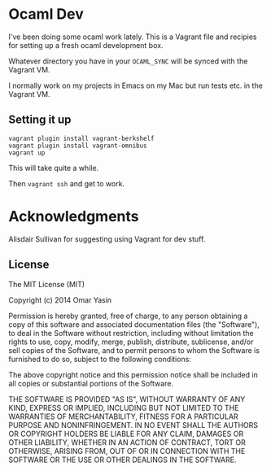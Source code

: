 # Ocaml Dev

I've been doing some ocaml work lately. This is a Vagrant file and recipies
for setting up a fresh ocaml development box.

Whatever directory you have in your `OCAML_SYNC` will be synced with the Vagrant
VM.

I normally work on my projects in Emacs on my Mac but run tests etc. in the
Vagrant VM.

## Setting it up

```
vagrant plugin install vagrant-berkshelf
vagrant plugin install vagrant-omnibus
vagrant up
```

This will take quite a while.

Then `vagrant ssh` and get to work.

# Acknowledgments

Alisdair Sullivan for suggesting using Vagrant for dev stuff.

## License

The MIT License (MIT)

Copyright (c) 2014 Omar Yasin

Permission is hereby granted, free of charge, to any person obtaining a copy of
this software and associated documentation files (the "Software"), to deal in
the Software without restriction, including without limitation the rights to
use, copy, modify, merge, publish, distribute, sublicense, and/or sell copies of
the Software, and to permit persons to whom the Software is furnished to do so,
subject to the following conditions:

The above copyright notice and this permission notice shall be included in all
copies or substantial portions of the Software.

THE SOFTWARE IS PROVIDED "AS IS", WITHOUT WARRANTY OF ANY KIND, EXPRESS OR
IMPLIED, INCLUDING BUT NOT LIMITED TO THE WARRANTIES OF MERCHANTABILITY, FITNESS
FOR A PARTICULAR PURPOSE AND NONINFRINGEMENT. IN NO EVENT SHALL THE AUTHORS OR
COPYRIGHT HOLDERS BE LIABLE FOR ANY CLAIM, DAMAGES OR OTHER LIABILITY, WHETHER
IN AN ACTION OF CONTRACT, TORT OR OTHERWISE, ARISING FROM, OUT OF OR IN
CONNECTION WITH THE SOFTWARE OR THE USE OR OTHER DEALINGS IN THE SOFTWARE.
